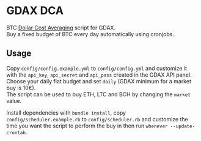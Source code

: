 # GDAX DCA

BTC [Dollar Cost Averaging](https://en.wikipedia.org/wiki/Dollar_cost_averaging) script for GDAX.  
Buy a fixed budget of BTC every day automatically using cronjobs.

## Usage

Copy `config/config.example.yml` to `config/config.yml` and customize it with
the `api_key`, `api_secret` and `api_pass` created in the GDAX API panel.  
Choose your daily fiat budget and set `daily` (GDAX minimum for a market buy is 10€).  
The script can be used to buy ETH, LTC and BCH by changing the `market` value.

Install dependencies with `bundle install`, copy `config/scheduler.example.rb`
to `config/scheduler.rb` and customize the time you want the script to perform
the buy in then run `whenever --update-crontab`.
